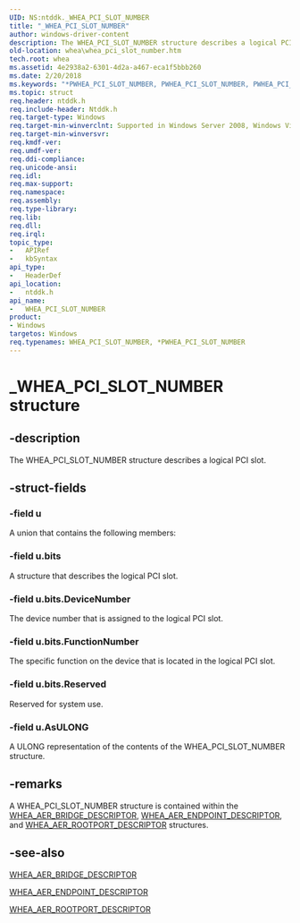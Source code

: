 ```yaml
---
UID: NS:ntddk._WHEA_PCI_SLOT_NUMBER
title: "_WHEA_PCI_SLOT_NUMBER"
author: windows-driver-content
description: The WHEA_PCI_SLOT_NUMBER structure describes a logical PCI slot.
old-location: whea\whea_pci_slot_number.htm
tech.root: whea
ms.assetid: 4e2938a2-6301-4d2a-a467-eca1f5bbb260
ms.date: 2/20/2018
ms.keywords: "*PWHEA_PCI_SLOT_NUMBER, PWHEA_PCI_SLOT_NUMBER, PWHEA_PCI_SLOT_NUMBER structure pointer [WHEA Drivers and Applications], WHEA_PCI_SLOT_NUMBER, WHEA_PCI_SLOT_NUMBER structure [WHEA Drivers and Applications], _WHEA_PCI_SLOT_NUMBER, ntddk/PWHEA_PCI_SLOT_NUMBER, ntddk/WHEA_PCI_SLOT_NUMBER, whea.whea_pci_slot_number, whearef_6999e061-3501-48fe-bd6c-383493056665.xml"
ms.topic: struct
req.header: ntddk.h
req.include-header: Ntddk.h
req.target-type: Windows
req.target-min-winverclnt: Supported in Windows Server 2008, Windows Vista SP1, and later versions of Windows.
req.target-min-winversvr: 
req.kmdf-ver: 
req.umdf-ver: 
req.ddi-compliance: 
req.unicode-ansi: 
req.idl: 
req.max-support: 
req.namespace: 
req.assembly: 
req.type-library: 
req.lib: 
req.dll: 
req.irql: 
topic_type:
-	APIRef
-	kbSyntax
api_type:
-	HeaderDef
api_location:
-	ntddk.h
api_name:
-	WHEA_PCI_SLOT_NUMBER
product:
- Windows
targetos: Windows
req.typenames: WHEA_PCI_SLOT_NUMBER, *PWHEA_PCI_SLOT_NUMBER
---
```


# _WHEA_PCI_SLOT_NUMBER structure


## -description


The WHEA_PCI_SLOT_NUMBER structure describes a logical PCI slot.


## -struct-fields




### -field u

A union that contains the following members:


### -field u.bits

A structure that describes the logical PCI slot.


### -field u.bits.DeviceNumber

The device number that is assigned to the logical PCI slot. 


### -field u.bits.FunctionNumber

The specific function on the device that is located in the logical PCI slot. 


### -field u.bits.Reserved

Reserved for system use. 


### -field u.AsULONG

A ULONG representation of the contents of the WHEA_PCI_SLOT_NUMBER structure.


## -remarks



A WHEA_PCI_SLOT_NUMBER structure is contained within the <a href="https://msdn.microsoft.com/library/windows/hardware/ff560446">WHEA_AER_BRIDGE_DESCRIPTOR</a>, <a href="https://msdn.microsoft.com/library/windows/hardware/ff560447">WHEA_AER_ENDPOINT_DESCRIPTOR</a>, and <a href="https://msdn.microsoft.com/library/windows/hardware/ff560450">WHEA_AER_ROOTPORT_DESCRIPTOR</a> structures.




## -see-also




<a href="https://msdn.microsoft.com/library/windows/hardware/ff560446">WHEA_AER_BRIDGE_DESCRIPTOR</a>



<a href="https://msdn.microsoft.com/library/windows/hardware/ff560447">WHEA_AER_ENDPOINT_DESCRIPTOR</a>



<a href="https://msdn.microsoft.com/library/windows/hardware/ff560450">WHEA_AER_ROOTPORT_DESCRIPTOR</a>
 

 

